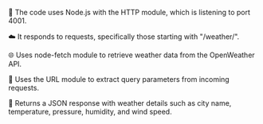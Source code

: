🚀 The code uses Node.js with the HTTP module, which is listening to port 4001.

☁️ It responds to requests, specifically those starting with "/weather/".

🌐 Uses node-fetch module to retrieve weather data from the OpenWeather API.

🔗 Uses the URL module to extract query parameters from incoming requests.

🌟 Returns a JSON response with weather details such as city name, temperature, pressure, humidity, and wind speed.
